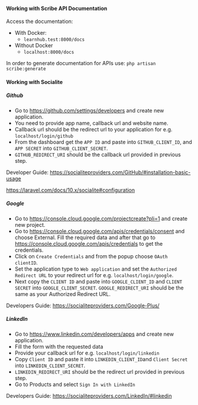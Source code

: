 #### Working with Scribe API Documentation

Access the documentation:

- With Docker:
    - `learnhub.test:8000/docs`
- Without Docker
    - `localhost:8000/docs`

In order to generate documentation for APIs use: `php artisan scribe:generate`

#### Working with Socialite

##### Github

- Go to https://github.com/settings/developers and create new application.
- You need to provide app name, callback url and website name.
- Callback url should be the redirect url to your application for e.g. `localhost/login/github`
- From the dashboard get the `APP ID` and paste into `GITHUB_CLIENT_ID`, and `APP SECRET` into `GITHUB_CLIENT_SECRET`.
- `GITHUB_REDIRECT_URI` should be the callback url provided in previous step.

Developer Guide:
https://socialiteproviders.com/GitHub/#installation-basic-usage

https://laravel.com/docs/10.x/socialite#configuration

##### Google

- Go to https://console.cloud.google.com/projectcreate?pli=1 and create new project.
- Go to  https://console.cloud.google.com/apis/credentials/consent and choose External. Fill the required data and
  after that go to https://console.cloud.google.com/apis/credentials to get the credentials.
- Click on `Create
  Credentials` and from the popup choose `OAuth clientID`.
- Set the application type to `Web application` and set the
  `Authorized Redirect URL` to your redirect url for e.g. `localhost/login/google`.
- Next copy the `CLIENT ID` and
  paste into `GOOGLE_CLIENT_ID` and `CLIENT SECRET` into `GOOGLE_CLIENT_SECRET`. `GOOGLE_REDIRECT_URI` should be the
  same as your Authorized Redirect URL.

Developers Guide:
https://socialiteproviders.com/Google-Plus/

##### LinkedIn

- Go to https://www.linkedin.com/developers/apps and create new application.
- Fill the form with the requested data
- Provide your callback url for e.g. `localhost/login/linkedin`
- Copy `Client ID` and paste it into `LINKEDIN_CLIENT_ID`and `Client Secret` into `LINKEDIN_CLIENT_SECRET`.
- `LINKEDIN_REDIRECT_URI` should be the redirect url provided in previous step.
- Go to Products and select `Sign In with LinkedIn`

Developers Guide:
https://socialiteproviders.com/LinkedIn/#linkedin


